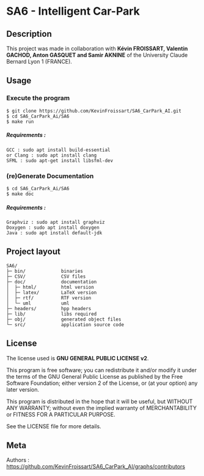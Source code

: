 # SA6 - Intelligent Car-Park

## Description
This project was made in collaboration with **Kévin FROISSART, Valentin GACHOD, Anton GASQUET and Samir AKNINE** of the University Claude Bernard Lyon 1 (FRANCE).

## Usage
### Execute the program
```
$ git clone https://github.com/KevinFroissart/SA6_CarPark_AI.git
$ cd SA6_CarPark_Ai/SA6
$ make run
```

##### Requirements :
```
GCC : sudo apt install build-essential
or Clang : sudo apt install clang
SFML : sudo apt-get install libsfml-dev
```


### (re)Generate Documentation
```
$ cd SA6_CarPark_Ai/SA6
$ make doc 
```

##### Requirements :
```
Graphviz : sudo apt install graphviz
Doxygen : sudo apt install doxygen
Java : sudo apt install default-jdk
```

Project layout
--------------
    SA6/
    ├─ bin/             binaries
    ├─ CSV/             CSV files
    ├─ doc/             documentation
    │  ├─ html/         html version
    │  ├─ latex/        LaTeX version
    │  ├─ rtf/          RTF version
    │  └─ uml           uml
    ├─ headers/         hpp headers
    ├─ lib/             libs required
    ├─ obj/             generated object files
    └─ src/             application source code

## License
The license used is **GNU GENERAL PUBLIC LICENSE v2**.

This program is free software; you can redistribute it and/or modify it under the terms of the GNU General Public License as published by the Free Software Foundation; either version 2 of the License, or (at your option) any later version.

This program is distributed in the hope that it will be useful, but WITHOUT ANY WARRANTY; without even the implied warranty of MERCHANTABILITY or FITNESS FOR A PARTICULAR PURPOSE.

See the LICENSE file for more details.

## Meta
Authors : https://github.com/KevinFroissart/SA6_CarPark_AI/graphs/contributors
